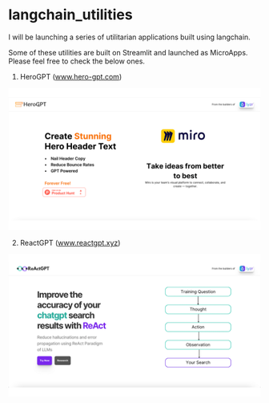 # langchain_utilities
I will be launching a series of utilitarian applications built using langchain.

Some of these utilities are built on Streamlit and launched as MicroApps. Please feel free to check the below ones.

1. HeroGPT (www.hero-gpt.com)

![HeroGPT Banner](./images/herogpt.png)

2. ReactGPT (www.reactgpt.xyz)

![ReactGPT Banner](./images/reactgpt.png)

